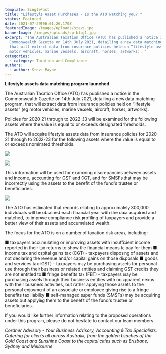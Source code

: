 ```yaml
---
template: SinglePost
title: "Lifestyle Asset Purchases - Is the ATO watching you? "
status: Featured
date: 2021-07-29T06:01:26.170Z
featuredImage: /images/uploads/steve.jpg
bannerImage: /images/uploads/sp-blog1.jpg
excerpt: "The Australian Taxation Office (ATO) has published a notice in the
  Commonwealth Gazette on 14th July 2021, detailing a new data matching program,
  that will extract data from insurance policies held on “lifestyle assets” (eg
  motor vehicles, marine vessels, aircraft, horses, artworks). "
categories:
  - category: Taxation and Compliance
authors:
  - author: Steve Payne
---
```

**Lifestyle assets data matching program launched**

The Australian Taxation Office (ATO) has published a notice in the Commonwealth Gazette on 14th July 2021, detailing a new data matching program, that will extract data from insurance policies held on “lifestyle assets” (eg motor vehicles, marine vessels, aircraft, horses, artworks). 


Policies for 2020-21 through to 2022-23 will be examined for the following assets where the value is equal to or exceeds designated thresholds.


The ATO will acquire lifestyle assets data from insurance policies for 2020-21 through to 2022-23 for the following assets where the value is equal to or exceeds nominated thresholds.

![](/images/uploads/sp-blog.jpg)

![](/images/uploads/horse.png)

This information will be used for examining discrepancies between assets and income, accounting for GST and CGT, and for SMSFs that may be incorrectly using the assets to the benefit of the fund's trustee or beneficiaries.

![](/images/uploads/car.png)

The ATO has estimated that records relating to approximately 300,000 individuals will be obtained each financial year with the data acquired and matched, to improve compliance risk profiling of taxpayers and provide a better view of their assets and accumulated wealth. 

The focus for the ATO is on a number of taxation risk areas, including:

■       taxpayers accumulating or improving assets with insufficient income reported in their tax returns to show the financial means to pay for them
■       income tax and capital gains tax (CGT) - taxpayers disposing of assets and not declaring the revenue and/or capital gains on those disposals
■       goods and services tax (GST) - taxpayers may be purchasing assets for personal use through their business or related entities and claiming GST credits they are not entitled to
■       fringe benefits tax (FBT) - taxpayers may be purchasing assets through their business entities with no apparent nexus with their business activities, but rather applying those assets to the personal enjoyment of an associate or employee giving rise to a fringe benefits tax liability
■       self-managed super funds (SMSFs) may be acquiring assets but applying them to the benefit of the fund's trustee or beneficiaries.

If you would like further information relating to the proposed operations under this program, please do not hesitate to contact our team members.





*Cordner Advisory - Your Business Advisory, Accounting & Tax Specialists. Catering for clients all across Australia, from the golden beaches of the Gold Coast and Sunshine Coast to the capital cities such as Brisbane, Sydney and Melbourne*